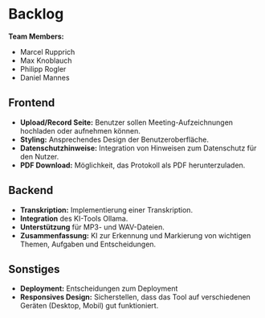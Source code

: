 # Backlog
**Team Members:**
- Marcel Rupprich
- Max Knoblauch
- Philipp Rogler
- Daniel Mannes

## Frontend
- **Upload/Record Seite:** Benutzer sollen Meeting-Aufzeichnungen hochladen oder aufnehmen können.
- **Styling:** Ansprechendes Design der Benutzeroberfläche.
- **Datenschutzhinweise:** Integration von Hinweisen zum Datenschutz für den Nutzer.
- **PDF Download:** Möglichkeit, das Protokoll als PDF herunterzuladen.

## Backend
- **Transkription:** Implementierung einer Transkription.
- **Integration** des KI-Tools Ollama.
- **Unterstützung** für MP3- und WAV-Dateien.
- **Zusammenfassung:** KI zur Erkennung und Markierung von wichtigen Themen, Aufgaben und Entscheidungen.

## Sonstiges
- **Deployment:** Entscheidungen zum Deployment
- **Responsives Design:** Sicherstellen, dass das Tool auf verschiedenen Geräten (Desktop, Mobil) gut funktioniert.
